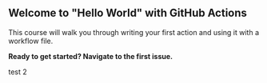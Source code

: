 ## Welcome to "Hello World" with GitHub Actions

This course will walk you through writing your first action and using it with a workflow file. 

**Ready to get started? Navigate to the first issue.**

test 2
